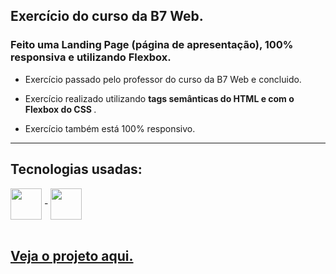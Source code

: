 ## Exercício do curso da B7 Web.

### Feito uma Landing Page (página de apresentação), 100% responsiva e utilizando Flexbox.

- Exercício passado pelo professor do curso da B7 Web e concluido.

- Exercício realizado utilizando <strong> tags semânticas do HTML e com o Flexbox do CSS </strong>.
- Exercício também está 100% responsivo.

--------

## Tecnologias usadas:

<div>
  <img align = "center" width="50px" src = "https://cdn.jsdelivr.net/gh/devicons/devicon/icons/html5/html5-plain-wordmark.svg"> -
  <img align = "center" width="50px" src = "https://cdn.jsdelivr.net/gh/devicons/devicon/icons/css3/css3-plain-wordmark.svg">
</div>

<br>

## <a href = "https://codepen.io/guilherme-goncalves-de-souza/full/xxjKWrE"> Veja o projeto aqui. </a>
